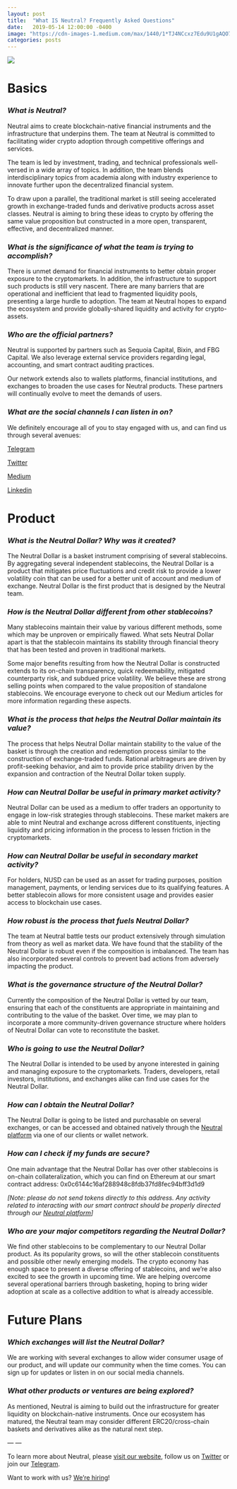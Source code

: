 ```yaml
---
layout: post
title:  "What IS Neutral? Frequently Asked Questions"
date:   2019-05-14 12:00:00 -0400
image: "https://cdn-images-1.medium.com/max/1440/1*TJ4NCcxz7Edu9U1gAQO7xw.jpeg"
categories: posts
---
```


![](https://cdn-images-1.medium.com/max/1440/1*TJ4NCcxz7Edu9U1gAQO7xw.jpeg)

# Basics

### *What is Neutral?*

Neutral aims to create blockchain-native financial instruments and the infrastructure that underpins them. The team at Neutral is committed to facilitating wider crypto adoption through competitive offerings and services.

The team is led by investment, trading, and technical professionals well-versed in a wide array of topics. In addition, the team blends interdisciplinary topics from academia along with industry experience to innovate further upon the decentralized financial system.

To draw upon a parallel, the traditional market is still seeing accelerated growth in exchange-traded funds and derivative products across asset classes. Neutral is aiming to bring these ideas to crypto by offering the same value proposition but constructed in a more open, transparent, effective, and decentralized manner.

### *What is the significance of what the team is trying to accomplish?*

There is unmet demand for financial instruments to better obtain proper exposure to the cryptomarkets. In addition, the infrastructure to support such products is still very nascent. There are many barriers that are operational and inefficient that lead to fragmented liquidity pools, presenting a large hurdle to adoption. The team at Neutral hopes to expand the ecosystem and provide globally-shared liquidity and activity for crypto-assets.

### *Who are the official partners?*
Neutral is supported by partners such as Sequoia Capital, Bixin, and FBG Capital. We also leverage external service providers regarding legal, accounting, and smart contract auditing practices.

Our network extends also to wallets platforms, financial institutions, and exchanges to broaden the use cases for Neutral products. These partners will continually evolve to meet the demands of users.

### *What are the social channels I can listen in on?*
We definitely encourage all of you to stay engaged with us, and can find us through several avenues:

[Telegram](https://t.me/neutralproject)

[Twitter](https://twitter.com/neutral_project)

[Medium](https://medium.com/@neutralproject)

[Linkedin](https://www.linkedin.com/company/neutralproject/)

# Product

### *What is the Neutral Dollar? Why was it created?*
The Neutral Dollar is a basket instrument comprising of several stablecoins. By aggregating several independent stablecoins, the Neutral Dollar is a product that mitigates price fluctuations and credit risk to provide a lower volatility coin that can be used for a better unit of account and medium of exchange. Neutral Dollar is the first product that is designed by the Neutral team.

### *How is the Neutral Dollar different from other stablecoins?*
Many stablecoins maintain their value by various different methods, some which may be unproven or empirically flawed. What sets Neutral Dollar apart is that the stablecoin maintains its stability through financial theory that has been tested and proven in traditional markets. 

Some major benefits resulting from how the Neutral Dollar is constructed extends to its on-chain transparency, quick redeemability, mitigated counterparty risk, and subdued price volatility. We believe these are strong selling points when compared to the value proposition of standalone stablecoins. We encourage everyone to check out our Medium articles for more information regarding these aspects.

### *What is the process that helps the Neutral Dollar maintain its value?*
The process that helps Neutral Dollar maintain stability to the value of the basket is through the creation and redemption process similar to the construction of exchange-traded funds. Rational arbitrageurs are driven by profit-seeking behavior, and aim to provide price stability driven by the expansion and contraction of the Neutral Dollar token supply. 

### *How can Neutral Dollar be useful in primary market activity?*
Neutral Dollar can be used as a medium to offer traders an opportunity to engage in low-risk strategies through stablecoins. These market makers are able to mint Neutral and exchange across different constituents, injecting liquidity and pricing information in the process to lessen friction in the cryptomarkets.

### *How can Neutral Dollar be useful in secondary market activity?*
For holders, NUSD can be used as an asset for trading purposes, position management, payments, or lending services due to its qualifying features. A better stablecoin allows for more consistent usage and provides easier access to blockchain use cases.

### *How robust is the process that fuels Neutral Dollar?*
The team at Neutral battle tests our product extensively through simulation from theory as well as market data. We have found that the stability of the Neutral Dollar is robust even if the composition is imbalanced. The team has also incorporated several controls to prevent bad actions from adversely impacting the product.

### *What is the governance structure of the Neutral Dollar?*
Currently the composition of the Neutral Dollar is vetted by our team, ensuring that each of the constituents are appropriate in maintaining and contributing to the value of the basket. Over time, we may plan to incorporate a more community-driven governance structure where holders of Neutral Dollar can vote to reconstitute the basket.

### *Who is going to use the Neutral Dollar?*
The Neutral Dollar is intended to be used by anyone interested in gaining and managing exposure to the cryptomarkets. Traders, developers, retail investors, institutions, and exchanges alike can find use cases for the Neutral Dollar.

### *How can I obtain the Neutral Dollar?*
The Neutral Dollar is going to be listed and purchasable on several exchanges, or can be accessed and obtained natively through the [Neutral platform](https://neutralproject.com/download.html) via one of our clients or wallet network.

### *How can I check if my funds are secure?*
One main advantage that the Neutral Dollar has over other stablecoins is on-chain collateralization, which you can find on Ethereum at our smart contract address: 0x0c6144c16af288948c8fdb37fd8fec94bff3d1d9

*[Note: please do not send tokens directly to this address. Any activity related to interacting with our smart contract should be properly directed through our [Neutral platform](https://neutralproject.com/download.html)]*

### *Who are your major competitors regarding the Neutral Dollar?*
We find other stablecoins to be complementary to our Neutral Dollar product. As its popularity grows, so will the other stablecoin constituents and possible other newly emerging models. The crypto economy has enough space to present a diverse offering of stablecoins, and we’re also excited to see the growth in upcoming time. We are helping overcome several operational barriers through basketing, hoping to bring wider adoption at scale as a collective addition to what is already accessible.

# Future Plans
### *Which exchanges will list the Neutral Dollar?*
We are working with several exchanges to allow wider consumer usage of our product, and will update our community when the time comes. You can sign up for updates or listen in on our social media channels.

### *What other products or ventures are being explored?*
As mentioned, Neutral is aiming to build out the infrastructure for greater liquidity on blockchain-native instruments. Once our ecosystem has matured, the Neutral team may consider different ERC20/cross-chain baskets and derivatives alike as the natural next step.


— —

To learn more about Neutral, please [visit our
website](http://www.neutralproject.com/), follow us on
[Twitter](https://twitter.com/neutral_project) or join our
[Telegram](https://t.me/neutralproject).

Want to work with us? [We’re hiring](https://angel.co/neutral-1)!
